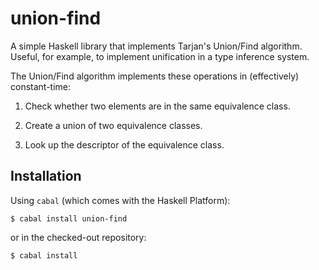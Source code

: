 # union-find

A simple Haskell library that implements Tarjan's Union/Find
algorithm.  Useful, for example, to implement unification in a type
inference system.

The Union/Find algorithm implements these operations in
(effectively) constant-time:

 1. Check whether two elements are in the same equivalence class.

 2. Create a union of two equivalence classes.

 3. Look up the descriptor of the equivalence class.


## Installation

Using `cabal` (which comes with the Haskell Platform):

    $ cabal install union-find

or in the checked-out repository:

    $ cabal install
